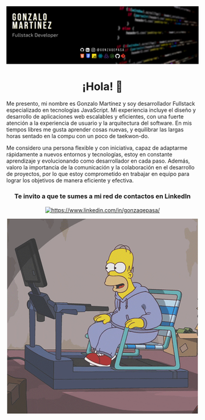<img  src='https://github.com/gonzaqepasa/gonzaqepasa/blob/main/gonzaqepasa.png' >


<h1 align="center"> ¡Hola! 👋</h1>


Me presento, mi nombre es Gonzalo Martinez y soy desarrollador Fullstack especializado en tecnologías JavaScript.
Mi experiencia incluye el diseño y desarrollo de aplicaciones web escalables y eficientes, con una fuerte atención a la experiencia de usuario y la arquitectura del software.
En mis tiempos libres me gusta aprender cosas nuevas, y equilibrar las largas horas sentado en la compu con un poco de taekwon-do.



Me considero una persona flexible y con iniciativa, capaz de adaptarme rápidamente a nuevos entornos y tecnologías, estoy en constante aprendizaje y evolucionando 
como desarrollador en cada paso. Además, valoro la importancia de la comunicación y la colaboración en el desarrollo de proyectos, por lo que estoy comprometido
en trabajar en equipo para lograr los objetivos de manera eficiente y efectiva.






<h3 align="center">Te invito a que te sumes a mi red de contactos en LinkedIn</h3>
<p align="center">
<a href="https://www.linkedin.com/in/gonzaqepasa/" target="_blank"><img align="center" src="https://cdn-icons-png.flaticon.com/512/174/174857.png" alt="https://www.linkedin.com/in/gonzaqepasa/" height="100" width="100" /></a>

 
<div  align="center">
<img align="center" alt="coding" src="https://github.com/gonzaqepasa/gonzaqepasa/blob/main/homer.gif">
</div>



